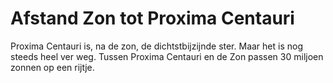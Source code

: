 # Afstand Zon tot Proxima Centauri

Proxima Centauri is, na de zon, de dichtstbijzijnde ster. Maar het is nog steeds
heel ver weg. Tussen Proxima Centauri en de Zon passen 30 miljoen zonnen op een
rijtje.
